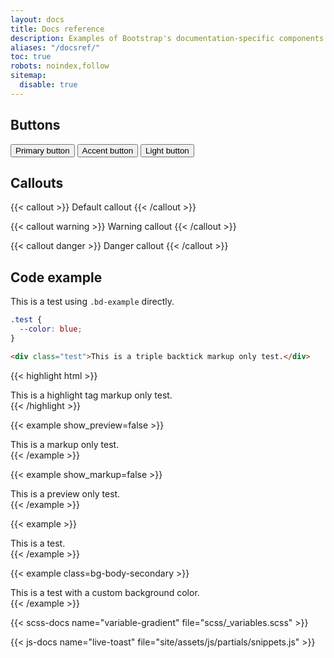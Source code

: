 ```yaml
---
layout: docs
title: Docs reference
description: Examples of Bootstrap's documentation-specific components and styles.
aliases: "/docsref/"
toc: true
robots: noindex,follow
sitemap:
  disable: true
---
```


## Buttons

<button class="btn btn-bd-primary">Primary button</button>
<button class="btn btn-bd-accent">Accent button</button>
<button class="btn btn-bd-light">Light button</button>

## Callouts

{{< callout >}}
  Default callout
{{< /callout >}}

{{< callout warning >}}
  Warning callout
{{< /callout >}}

{{< callout danger >}}
  Danger callout
{{< /callout >}}

## Code example

<div class="bd-example">
  <div class="test">This is a test using <code>.bd-example</code> directly.</div>
</div>

```scss
.test {
  --color: blue;
}
```

```html
<div class="test">This is a triple backtick markup only test.</div>
```

{{< highlight html >}}
<div class="test">This is a highlight tag markup only test.</div>
{{< /highlight >}}

{{< example show_preview=false >}}
<div class="test">This is a markup only test.</div>
{{< /example >}}

{{< example show_markup=false >}}
<div class="test">This is a preview only test.</div>
{{< /example >}}

{{< example >}}
<div class="test">This is a test.</div>
{{< /example >}}

{{< example class=bg-body-secondary >}}
<div class="test">This is a test with a custom background color.</div>
{{< /example >}}

{{< scss-docs name="variable-gradient" file="scss/_variables.scss" >}}

{{< js-docs name="live-toast" file="site/assets/js/partials/snippets.js" >}}
